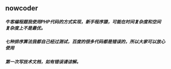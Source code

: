 ## nowcoder
##### 牛客编程题我使用PHP代码的方式实现，新手程序猿，可能在时间复杂度和空间复杂度上不是最优。
##### 七种排序算法我都自己经过测试，百度的很多代码都是错误的，所以大家可以放心使用

##### 第一次写技术文档，如有错误请谅解。
